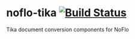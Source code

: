 # noflo-tika [![Build Status](https://secure.travis-ci.org/noflo/noflo-tika.png?branch=master)](http://travis-ci.org/noflo/noflo-tika)

Tika document conversion components for NoFlo
